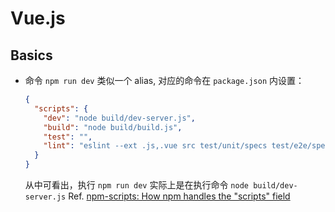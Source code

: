 # Vue.js

## Basics

- 命令 `npm run dev` 类似一个 alias, 对应的命令在 `package.json` 内设置：

    ```json
    {
      "scripts": {
        "dev": "node build/dev-server.js",
        "build": "node build/build.js",
        "test": "",
        "lint": "eslint --ext .js,.vue src test/unit/specs test/e2e/specs"
      }
    }
    ```

  从中可看出，执行 `npm run dev` 实际上是在执行命令 `node build/dev-server.js` Ref. [npm-scripts: How npm handles the "scripts" field](https://docs.npmjs.com/misc/scripts)
